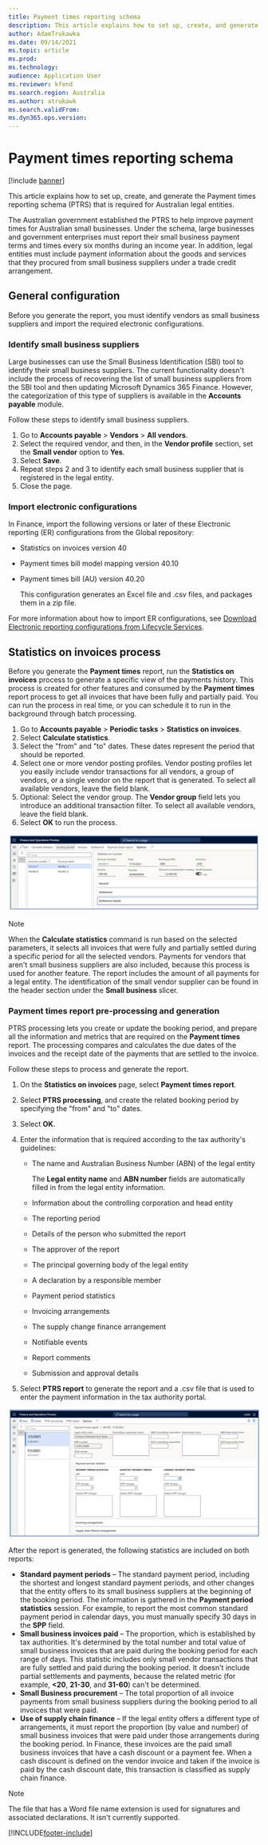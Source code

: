 ```yaml
---
title: Payment times reporting schema
description: This article explains how to set up, create, and generate the Payment times reporting schema for Australia.
author: AdamTrukawka
ms.date: 09/14/2021
ms.topic: article
ms.prod: 
ms.technology: 
audience: Application User
ms.reviewer: kfend
ms.search.region: Australia
ms.author: atrukawk
ms.search.validFrom: 
ms.dyn365.ops.version: 
---
```


# Payment times reporting schema

[!include [banner](../../includes/banner.md)]

This article explains how to set up, create, and generate the Payment times reporting schema (PTRS) that is required for Australian legal entities.

The Australian government established the PTRS to help improve payment times for Australian small businesses. Under the schema, large businesses and government enterprises must report their small business payment terms and times every six months during an income year. In addition, legal entities must include payment information about the goods and services that they procured from small business suppliers under a trade credit arrangement.

## General configuration

Before you generate the report, you must identify vendors as small business suppliers and import the required electronic configurations.

### Identify small business suppliers

Large businesses can use the Small Business Identification (SBI) tool to identify their small business suppliers. The current functionality doesn't include the process of recovering the list of small business suppliers from the SBI tool and then updating Microsoft Dynamics 365 Finance. However, the categorization of this type of suppliers is available in the **Accounts payable** module.

Follow these steps to identify small business suppliers.

1. Go to **Accounts payable** \> **Vendors** \> **All vendors**.
2. Select the required vendor, and then, in the **Vendor profile** section, set the **Small vendor** option to **Yes**.
3. Select **Save**.
4. Repeat steps 2 and 3 to identify each small business supplier that is registered in the legal entity.
5. Close the page.

### Import electronic configurations

In Finance, import the following versions or later of these Electronic reporting (ER) configurations from the Global repository:

- Statistics on invoices version 40
- Payment times bill model mapping version 40.10
- Payment times bill (AU) version 40.20

    This configuration generates an Excel file and .csv files, and packages them in a zip file.

For more information about how to import ER configurations, see [Download Electronic reporting configurations from Lifecycle Services](../../../fin-ops-core/dev-itpro/analytics/download-electronic-reporting-configuration-lcs.md).

## Statistics on invoices process

Before you generate the **Payment times** report, run the **Statistics on invoices** process to generate a specific view of the payments history. This process is created for other features and consumed by the **Payment times** report process to get all invoices that have been fully and partially paid. You can run the process in real time, or you can schedule it to run in the background through batch processing.

1. Go to **Accounts payable** \> **Periodic tasks** \> **Statistics on invoices**.
2. Select **Calculate statistics**.
3. Select the "from" and "to" dates. These dates represent the period that should be reported.
4. Select one or more vendor posting profiles. Vendor posting profiles let you easily include vendor transactions for all vendors, a group of vendors, or a single vendor on the report that is generated. To select all available vendors, leave the field blank.
5. Optional: Select the vendor group. The **Vendor group** field lets you introduce an additional transaction filter. To select all available vendors, leave the field blank.
6. Select **OK** to run the process.

![Statistics on invoices page](../media/apac-aus-payment-times-reporting-01.JPG)

> [!NOTE]
> When the **Calculate statistics** command is run based on the selected parameters, it selects all invoices that were fully and partially settled during a specific period for all the selected vendors. Payments for vendors that aren't small business suppliers are also included, because this process is used for another feature. The report includes the amount of all payments for a legal entity. The identification of the small vendor supplier can be found in the header section under the **Small business** slicer.

### Payment times report pre-processing and generation

PTRS processing lets you create or update the booking period, and prepare all the information and metrics that are required on the **Payment times** report. The processing compares and calculates the due dates of the invoices and the receipt date of the payments that are settled to the invoice.

Follow these steps to process and generate the report.

1. On the **Statistics on invoices** page, select **Payment times report**.
2. Select **PTRS processing**, and create the related booking period by specifying the "from" and "to" dates.
3. Select **OK**.
4. Enter the information that is required according to the tax authority's guidelines:

    - The name and Australian Business Number (ABN) of the legal entity

        The **Legal entity name** and **ABN number** fields are automatically filled in from the legal entity information.

    - Information about the controlling corporation and head entity
    - The reporting period
    - Details of the person who submitted the report
    - The approver of the report
    - The principal governing body of the legal entity
    - A declaration by a responsible member
    - Payment period statistics
    - Invoicing arrangements
    - The supply change finance arrangement
    - Notifiable events
    - Report comments
    - Submission and approval details

5. Select **PTRS report** to generate the report and a .csv file that is used to enter the payment information in the tax authority portal.

![Payment times report page](../media/apac-aus-payment-times-reporting-02.JPG)

After the report is generated, the following statistics are included on both reports:

- **Standard payment periods** – The standard payment period, including the shortest and longest standard payment periods, and other changes that the entity offers to its small business suppliers at the beginning of the booking period. The information is gathered in the **Payment period statistics** session. For example, to report the most common standard payment period in calendar days, you must manually specify 30 days in the **SPP** field.
- **Small business invoices paid** – The proportion, which is established by tax authorities. It's determined by the total number and total value of small business invoices that are paid during the booking period for each range of days. This statistic includes only small vendor transactions that are fully settled and paid during the booking period. It doesn't include partial settlements and payments, because the related metric (for example, **<20**, **21-30**, and **31-60**) can't be determined.
- **Small Business procurement** – The total proportion of all invoice payments from small business suppliers during the booking period to all invoices that were paid.
- **Use of supply chain finance** – If the legal entity offers a different type of arrangements, it must report the proportion (by value and number) of small business invoices that were paid under those arrangements during the booking period. In Finance, these invoices are the paid small business invoices that have a cash discount or a payment fee. When a cash discount is defined on the vendor invoice and taken if the invoice is paid by the cash discount date, this transaction is classified as supply chain finance.
		
> [!NOTE]
> The file that has a Word file name extension is used for signatures and associated declarations. It isn't currently supported.

[!INCLUDE[footer-include](../../../includes/footer-banner.md)]
